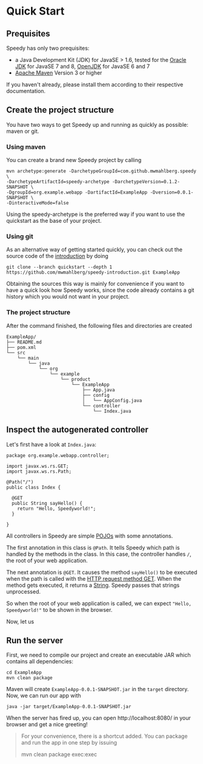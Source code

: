 # Quick Start

## Prequisites

Speedy has only two prequisites:

 * a Java Development Kit (JDK) for JavaSE > 1.6,
   tested for the [Oracle JDK][oraclejdk] for JavaSE 7 and 8, [OpenJDK][openjdk] for JavaSE 6 and 7
 * [Apache Maven][maven] Version 3 or higher
 
If you haven't already, please install them according to their respective documentation.

## Create the project structure

You have two ways to get Speedy up and running as quickly as possible: maven or git.

### Using maven
You can create a brand new Speedy project by calling

    mvn archetype:generate -DarchetypeGroupId=com.github.mwmahlberg.speedy \ 
    -DarchetypeArtifactId=speedy-archetype -DarchetypeVersion=0.1.2-SNAPSHOT \ 
    -DgroupId=org.example.webapp -DartifactId=ExampleApp -Dversion=0.0.1-SNAPSHOT \ 
    -DinteractiveMode=false

Using the speedy-archetype is the preferred way if you want to use the quickstart as the base of your project.

### Using git
As an alternative way of getting started quickly, you can check out the source code of
the [introduction](introduction.html) by doing 

    git clone --branch quickstart --depth 1 https://github.com/mwmahlberg/speedy-introduction.git ExampleApp

Obtaining the sources this way is mainly for convenience if you want to have a quick look how Speedy works, since the code already contains a git history which you would not want in your project.

### The project structure

After the command finished, the following files and directories are created

    ExampleApp/
    ├── README.md
    ├── pom.xml
    └── src
        └── main
            └── java
                └── org
                    └── example
                        └── product
                            └── ExampleApp
                                ├── App.java
                                ├── config
                                │   └── AppConfig.java
                                └── controller
                                    └── Index.java



## Inspect the autogenerated controller

Let's first have a look at `Index.java`:

    package org.example.webapp.controller;

    import javax.ws.rs.GET;
    import javax.ws.rs.Path;

    @Path("/")
    public class Index {

      @GET
      public String sayHello() {
        return "Hello, Speedyworld!";
      }
      
    }

All controllers in Speedy are simple [POJOs][wikipojo] with some annotations.

The first annotation in this class is `@Path`. It tells Speedy which path is handled by the methods in the class. In this case, the controller handles `/`, the root of your web application.

The next annotation is `@GET`.  It causes the method `sayHello()` to be executed when the path is called with the [HTTP request method GET][httpget]. When the method gets executed, it returns a [String][jlstring]. Speedy passes that strings unprocessed.

So when the root of your web application is called, we can expect `"Hello, Speedyworld!"` to be shown in the browser.

Now, let us

## Run the server

First, we need to compile our project and create an executable JAR which contains all dependencies:

    cd ExampleApp
    mvn clean package

Maven will create `ExampleApp-0.0.1-SNAPSHOT.jar` in the `target` directory. Now, we can run our app with

    java -jar target/ExampleApp-0.0.1-SNAPSHOT.jar

When the server has fired up, you can open http://localhost:8080/ in your browser and get a nice greeting!

> For your convenience, there is a shortcut added. You can package and run the app in one step by issuing
>
>    mvn clean package exec:exec

[oraclejdk]: http://www.oracle.com/technetwork/java/javase/overview/index.html
[openjdk]: http://openjdk.java.net
[maven]: http://maven.apache.org
[httpget]: http://en.wikipedia.org/wiki/Hypertext_Transfer_Protocol#Request_methods
[wikipojo]: http://en.wikipedia.org/wiki/Plain_Old_Java_Object
[jlstring]: http://docs.oracle.com/javase/6/docs/api/java/lang/String.html